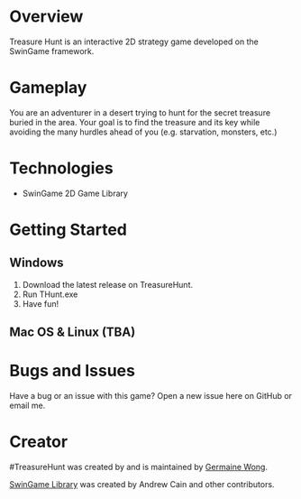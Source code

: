 # Overview

Treasure Hunt is an interactive 2D strategy game developed on the SwinGame framework.


# Gameplay

You are an adventurer in a desert trying to hunt for the secret treasure buried in the area. Your goal is to find the treasure and its key while avoiding the many hurdles ahead of you (e.g. starvation, monsters, etc.)


# Technologies
- SwinGame 2D Game Library


# Getting Started

## Windows

1) Download the latest release on TreasureHunt.
2) Run THunt.exe
3) Have fun!

## Mac OS & Linux (TBA)


# Bugs and Issues

Have a bug or an issue with this game? Open a new issue here on GitHub or email me.


# Creator

#TreasureHunt was created by and is maintained by [Germaine Wong](https://github.com/wgermaine).


[SwinGame Library](http://www.swingame.com/) was created by Andrew Cain and other contributors.
